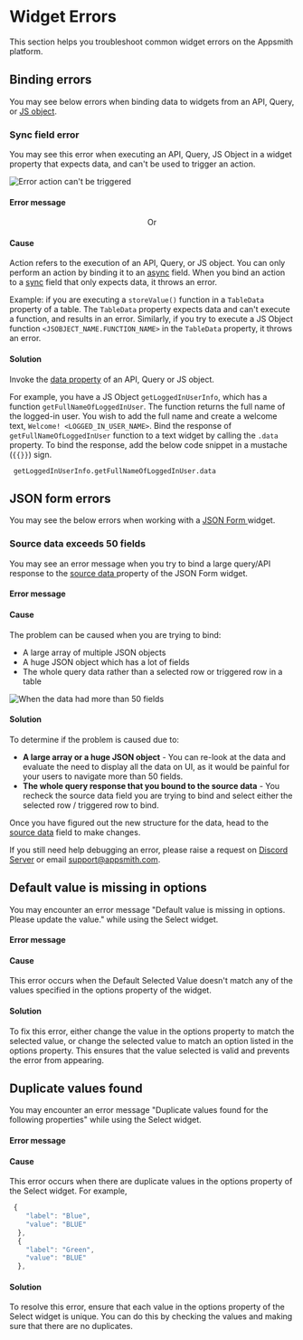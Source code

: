 # Widget Errors

This section helps you troubleshoot common widget errors on the Appsmith platform.

## Binding errors
You may see below errors when binding data to widgets from an API, Query, or [JS object](/core-concepts/writing-code/javascript-editor-beta/).

### Sync field error

You may see this error when executing an API, Query, JS Object in a widget property that expects data, and can't be used to trigger an action. 

![Error action can't be triggered](/img/Troubleshooting-Widget-errors-action-cannot-be-triggered.png)

#### Error message

<Message
messageContainerClassName="error" 
messageContent="Found a reference to {{action}} during evaluation. Sync fields cannot execute async framework actions. Please remove any direct/indirect references to {{action}} and try again."></Message>

<p align="center">Or </p>


<Message
messageContainerClassName="error" 
messageContent="Found a Promise() during evaluation. Sync fields cannot execute asynchronous code."></Message>


#### Cause
Action refers to the execution of an API, Query, or JS object. You can only perform an action by binding it to an [async](/core-concepts/writing-code/workflows#async-fields) field. When you bind an action to a [sync](/core-concepts/writing-code/workflows#sync-fields) field that only expects data, it throws an error.

Example: if you are executing a `storeValue()` function in a `TableData` property of a table. The `TableData` property expects data and can't execute a function, and results in an error. Similarly, if you try to execute a JS Object function `<JSOBJECT_NAME.FUNCTION_NAME>` in the `TableData` property, it throws an error.


#### Solution
Invoke the [data property](/core-concepts/writing-code/workflows#use-an-async-function-response-in-a-sync-field) of an API, Query or JS object.

For example, you have a JS Object `getLoggedInUserInfo`, which has a function ```getFullNameOfLoggedInUser```. The function returns the full name of the logged-in user. You wish to add the full name and create a welcome text, `Welcome! <LOGGED_IN_USER_NAME>`. Bind the response of ```getFullNameOfLoggedInUser``` function to a text widget by calling the `.data` property. To bind the response, add the below code snippet in a mustache (`{{}}`) sign.

```
 getLoggedInUserInfo.getFullNameOfLoggedInUser.data
```

## JSON form errors

You may see the below errors when working with a [JSON Form ](../../reference/widgets/json-form)widget.

### Source data exceeds 50 fields

You may see an error message when you try to bind a large query/API response to the [source data ](../../reference/widgets/json-form#source-data)property of the JSON Form widget.

#### Error message

<Message
messageContainerClassName="error" 
messageContent="Source data exceeds 50 fields. Please update the source data."></Message>

#### Cause

The problem can be caused when you are trying to bind:

* A large array of multiple JSON objects
* A huge JSON object which has a lot of fields
* The whole query data rather than a selected row or triggered row in a table

![When the data had more than 50 fields](</img/Troubleshooting__Widget_Errors__JSON_Form_Errors__Source_Exceeds_50_Fields.png>)


#### Solution

To determine if the problem is caused due to:

* **A large array or a huge JSON object** - You can re-look at the data and evaluate the need to display all the data on UI, as it would be painful for your users to navigate more than 50 fields.
* **The whole query response that you bound to the source data** - You recheck the source data field you are trying to bind and select either the selected row / triggered row to bind.

Once you have figured out the new structure for the data, head to the [source data](../../reference/widgets/json-form#source-data) field to make changes.

If you still need help debugging an error, please raise a request on [Discord Server](https://discord.com/invite/rBTTVJp) or email support@appsmith.com.

## Default value is missing in options 

You may encounter an error message "Default value is missing in options. Please update the value." while using the Select widget.

#### Error message

<Message
messageContainerClassName="error" 
messageContent="Default value is missing in options. Please update the value."></Message>

#### Cause

This error occurs when the Default Selected Value doesn't match any of the values specified in the options property of the widget.

#### Solution

To fix this error, either change the value in the options property to match the selected value, or change the selected value to match an option listed in the options property. This ensures that the value selected is valid and prevents the error from appearing.


## Duplicate values found

You may encounter an error message "Duplicate values found for the following properties" while using the Select widget.

#### Error message

<Message
messageContainerClassName="error" 
messageContent="Duplicate values found for the following properties, in the array entries, that must be unique -- value."></Message>

#### Cause

This error occurs when there are duplicate values in the options property of the Select widget. For example,
```js
 {
    "label": "Blue",
    "value": "BLUE"
  },
  {
    "label": "Green",
    "value": "BLUE"
  },
```

#### Solution

To resolve this error, ensure that each value in the options property of the Select widget is unique. You can do this by checking the values and making sure that there are no duplicates. 